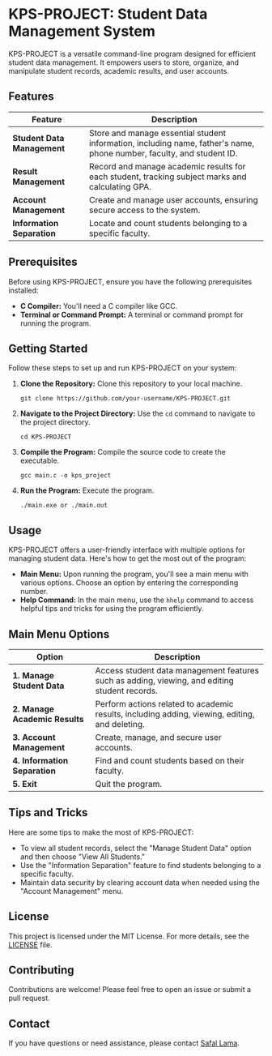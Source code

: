 
# KPS-PROJECT: Student Data Management System

KPS-PROJECT is a versatile command-line program designed for efficient student data management. It empowers users to store, organize, and manipulate student records, academic results, and user accounts.

## Features

| Feature | Description |
| ------- | ----------- |
| **Student Data Management** | Store and manage essential student information, including name, father's name, phone number, faculty, and student ID. |
| **Result Management** | Record and manage academic results for each student, tracking subject marks and calculating GPA. |
| **Account Management** | Create and manage user accounts, ensuring secure access to the system. |
| **Information Separation** | Locate and count students belonging to a specific faculty. |

## Prerequisites

Before using KPS-PROJECT, ensure you have the following prerequisites installed:

- **C Compiler:** You'll need a C compiler like GCC.
- **Terminal or Command Prompt:** A terminal or command prompt for running the program.

## Getting Started

Follow these steps to set up and run KPS-PROJECT on your system:

1. **Clone the Repository:** Clone this repository to your local machine.

   ```shell
   git clone https://github.com/your-username/KPS-PROJECT.git
   ```

2. **Navigate to the Project Directory:** Use the `cd` command to navigate to the project directory.

   ```shell
   cd KPS-PROJECT
   ```

3. **Compile the Program:** Compile the source code to create the executable.

   ```shell
   gcc main.c -o kps_project
   ```

4. **Run the Program:** Execute the program.

   ```shell
   ./main.exe or ./main.out
   ```

## Usage

KPS-PROJECT offers a user-friendly interface with multiple options for managing student data. Here's how to get the most out of the program:

- **Main Menu:** Upon running the program, you'll see a main menu with various options. Choose an option by entering the corresponding number.
- **Help Command:** In the main menu, use the `hhelp` command to access helpful tips and tricks for using the program efficiently.

## Main Menu Options

| Option | Description |
| ------ | ----------- |
| **1. Manage Student Data** | Access student data management features such as adding, viewing, and editing student records. |
| **2. Manage Academic Results** | Perform actions related to academic results, including adding, viewing, editing, and deleting. |
| **3. Account Management** | Create, manage, and secure user accounts. |
| **4. Information Separation** | Find and count students based on their faculty. |
| **5. Exit** | Quit the program. |

## Tips and Tricks

Here are some tips to make the most of KPS-PROJECT:

- To view all student records, select the "Manage Student Data" option and then choose "View All Students."
- Use the "Information Separation" feature to find students belonging to a specific faculty.
- Maintain data security by clearing account data when needed using the "Account Management" menu.

## License

This project is licensed under the MIT License. For more details, see the [LICENSE](LICENSE) file.

## Contributing

Contributions are welcome! Please feel free to open an issue or submit a pull request.

## Contact

If you have questions or need assistance, please contact [Safal Lama](safalisgod@gmail.com).

